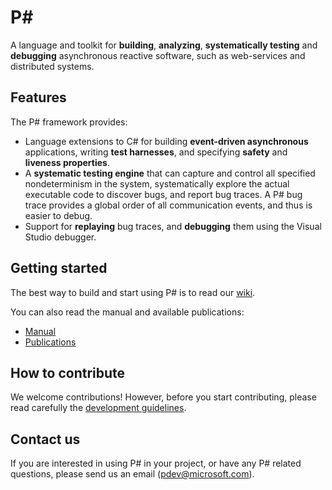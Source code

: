 P#
====================
A language and toolkit for **building**, **analyzing**, **systematically testing** and **debugging** asynchronous reactive software, such as web-services and distributed systems.

## Features
The P# framework provides:
- Language extensions to C# for building **event-driven asynchronous** applications, writing **test harnesses**, and specifying **safety** and **liveness properties**.
- A **systematic testing engine** that can capture and control all specified nondeterminism in the system, systematically explore the actual executable code to discover bugs, and report bug traces. A P# bug trace provides a global order of all communication events, and thus is easier to debug.
- Support for **replaying** bug traces, and **debugging** them using the Visual Studio debugger.

## Getting started
The best way to build and start using P# is to read our [wiki](https://github.com/p-org/PSharp/wiki).

You can also read the manual and available publications:

- [Manual](https://github.com/p-org/PSharp/blob/master/Docs/Manual/manual.pdf)  
- [Publications](https://github.com/p-org/PSharp/wiki/Publications)

## How to contribute

We welcome contributions! However, before you start contributing, please read carefully the [development guidelines](https://github.com/p-org/PSharp/wiki/Contributing-Code).

## Contact us

If you are interested in using P# in your project, or have any P# related questions, please send us an email (pdev@microsoft.com).
